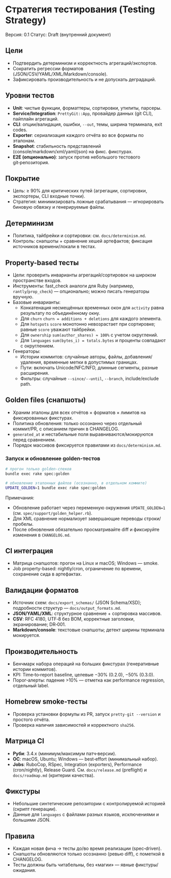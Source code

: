 # Стратегия тестирования (Testing Strategy)

Версия: 0.1
Статус: Draft (внутренний документ)

## Цели
- Подтвердить детерминизм и корректность агрегаций/экспортов.
- Сократить регрессии форматов (JSON/CSV/YAML/XML/Markdown/console).
- Зафиксировать производительность и не допускать деградаций.

## Уровни тестов
- **Unit**: чистые функции, форматтеры, сортировки, утилиты, парсеры.
- **Service/Integration**: `PrettyGit::App`, провайдер данных (git CLI), пайплайн агрегаций.
- **CLI**: опции/валидация, ошибки, `--out`, темы, ширина терминала, exit codes.
- **Exporter**: сериализация каждого отчёта во все форматы по эталонам.
- **Snapshot**: стабильность представлений (console/markdown/xml/yaml/json) на фикс. фикстурах.
- **E2E (опционально)**: запуск против небольшого тестового git‑репозитория.

## Покрытие
- Цель: ≥ 90% для критических путей (агрегации, сортировки, экспортеры, CLI входные точки).
- Стратегия: минимизировать ложные срабатывания — игнорировать биновую обвязку и генерируемые файлы.

## Детерминизм
- Политика, тайбрейки и сортировки: см. `docs/determinism.md`.
- Контроль: снапшоты + сравнение хешей артефактов; фиксация источников времени/локали в тестах.

## Property-based тесты
- Цели: проверить инварианты агрегаций/сортировок на широком пространстве входов.
- Инструменты: fast_check аналоги для Ruby (например, `rantly`/`prop_check`) — опционально; можно писать генераторы вручную.
- Базовые инварианты:
  - Конкатенация несмещённых временных окон для `activity` равна результату по объединённому окну.
  - Для `churn` `churn = additions + deletions` для каждого элемента.
  - Для `hotspots` `score` монотонно невозрастает при сортировке; равные `score` уважают тайбрейки.
  - Для `ownership` `sum(author_shares) ≈ 100%` с учетом округлений.
  - Для `languages` `sum(bytes_i) = totals.bytes` и проценты совпадают с округлением.
- Генераторы:
  - Истории коммитов: случайные авторы, файлы, добавления/удаления, временные метки в допустимых границах.
  - Пути: включать Unicode/NFC/NFD, длинные сегменты, разные расширения.
  - Фильтры: случайные `--since/--until`, `--branch`, include/exclude path.

## Golden files (снапшоты)
- Храним эталоны для всех отчётов × форматов × лимитов на фиксированных фикстурах.
- Политика обновления: только осознанно через отдельный коммит/PR, с описанием причин в CHANGELOG.
- `generated_at` и нестабильные поля выравниваются/мокируются перед сравнением.
- Порядок массивов фиксируется правилами из `docs/determinism.md`.

### Запуск и обновление golden-тестов

```bash
# прогон только golden-спеков
bundle exec rake spec:golden

# обновление эталонных файлов (осознанно, в отдельном коммите)
UPDATE_GOLDEN=1 bundle exec rake spec:golden
```

Примечания:
- Обновление работает через переменную окружения `UPDATE_GOLDEN=1` (см. `spec/support/golden_helper.rb`).
- Для XML сравнение нормализует завершающие переводы строки/пробелы.
- После обновления обязательно просматривайте diff и фиксируйте изменения в `CHANGELOG.md`.

## CI интеграция
- Матрица снапшотов: прогон на Linux и macOS; Windows — smoke.
- Job property-based: nightly/cron, ограничение по времени, сохранение сида в артефактах.

## Валидации форматов
- Источник схем: `docs/export_schemas/` (JSON Schema/XSD); подробности структур — `docs/output_formats.md`.
- **JSON/YAML/XML**: структурное сравнение + сортировка массивов.
- **CSV**: RFC 4180, UTF‑8 без BOM, корректные заголовки, экранирование; DR‑001.
- **Markdown/console**: текстовые снапшоты; детект ширины терминала мокируется.

## Производительность
- Бенчмарк набора операций на больших фикстурах (генеративные истории коммитов).
- KPI: Time‑to‑report baseline, целевые −30% (0.2.0), −50% (0.3.0).
- Порог‑алерты: падение >10% — отметка как performance regression, отдельный label.

## Homebrew smoke‑тесты
- Проверка установки формулы из PR, запуск `pretty-git --version` и простого отчёта.
- Проверка наличия зависимостей и корректного `sha256`.

## Матрица CI
- **Руби**: 3.4.x (минимум/максимум патч‑версии).
- **ОС**: macOS, Ubuntu; Windows — best‑effort (минимальный набор).
- **Jobs**: RuboCop, RSpec, Integration (exporters), Performance (cron/nightly), Release Guard. См. `docs/release.md` (preflight) и `docs/roadmap.md` (критерии качества).

## Фикстуры
- Небольшие синтетические репозитории с контролируемой историей (скрипт генерации).
- Данные для `languages` с файлами разных языков, исключениями и большими JSON.

## Правила
- Каждая новая фича → тесты до/во время реализации (spec‑driven).
- Снапшоты обновляются только осознанно (ревью diff), с пометкой в CHANGELOG.
- Тесты должны быть читабельны, без «магии» — явные фикстуры/ожидания.
